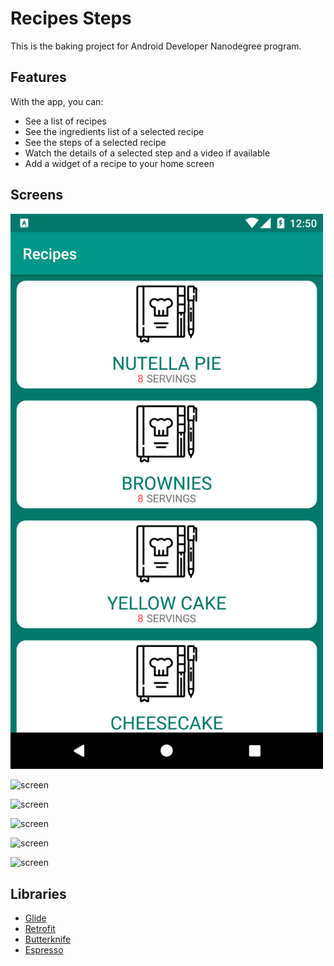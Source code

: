# Recipes Steps

This is the baking project for Android Developer Nanodegree program.

## Features

With the app, you can:
* See a list of recipes
* See the ingredients list of a selected recipe
* See the steps of a selected recipe
* Watch the details of a selected step and a video if available
* Add a widget of a recipe to your home screen

## Screens

<img src="/screens/phoneMain.png" width="500">

![screen](../master/screens/phoneSteps.png)

![screen](../master/screens/phoneStepDetails.png)

![screen](../master/screens/tabletDetails.png)

![screen](../master/screens/phoneMainLand.png)

![screen](../master/screens/widget.png)

## Libraries

* [Glide](https://bumptech.github.io/glide/)
* [Retrofit](https://github.com/square/retrofit)
* [Butterknife](http://jakewharton.github.io/butterknife/)
* [Espresso](https://developer.android.com/training/testing/espresso/)


